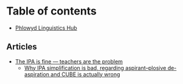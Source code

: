 # Table of contents

* [Phlowyd Linguistics Hub](README.md)

## Articles

* [The IPA is fine — teachers are the problem](articles/the-ipa-is-fine-teachers-are-the-problem/README.md)
  * [Why IPA simplification is bad, regarding aspirant–plosive de-aspiration and CUBE is actually wrong](articles/the-ipa-is-fine-teachers-are-the-problem/why-ipa-simplification-is-bad-regarding-aspirant-plosive-de-aspiration-and-cube-is-actually-wrong.md)
